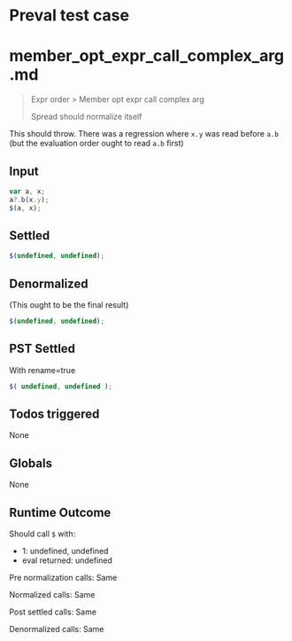 # Preval test case

# member_opt_expr_call_complex_arg.md

> Expr order > Member opt expr call complex arg
>
> Spread should normalize itself

This should throw. There was a regression where `x.y` was read before `a.b` (but the evaluation order ought to read `a.b` first)

## Input

`````js filename=intro
var a, x;
a?.b(x.y);
$(a, x);
`````


## Settled


`````js filename=intro
$(undefined, undefined);
`````


## Denormalized
(This ought to be the final result)

`````js filename=intro
$(undefined, undefined);
`````


## PST Settled
With rename=true

`````js filename=intro
$( undefined, undefined );
`````


## Todos triggered


None


## Globals


None


## Runtime Outcome


Should call `$` with:
 - 1: undefined, undefined
 - eval returned: undefined

Pre normalization calls: Same

Normalized calls: Same

Post settled calls: Same

Denormalized calls: Same

